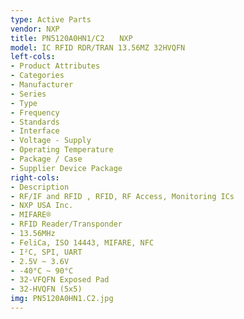 ```yaml
---
type: Active Parts
vendor: NXP
title: PN5120A0HN1/C2　　NXP
model: IC RFID RDR/TRAN 13.56MZ 32HVQFN
left-cols:
- Product Attributes
- Categories
- Manufacturer
- Series
- Type
- Frequency
- Standards
- Interface
- Voltage - Supply
- Operating Temperature
- Package / Case
- Supplier Device Package
right-cols:
- Description
- RF/IF and RFID , RFID, RF Access, Monitoring ICs
- NXP USA Inc.
- MIFARE®
- RFID Reader/Transponder
- 13.56MHz
- FeliCa, ISO 14443, MIFARE, NFC
- I²C, SPI, UART
- 2.5V ~ 3.6V
- -40°C ~ 90°C
- 32-VFQFN Exposed Pad
- 32-HVQFN (5x5)
img: PN5120A0HN1.C2.jpg
---
```

